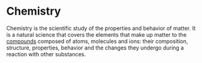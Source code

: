 # Chemistry

Chemistry is the scientific study of the properties and behavior of matter. It is a natural science that covers the elements that make up matter to the [compounds](/wiki/Inorganic_compound) composed of atoms, molecules and ions: their composition, structure, properties, behavior and the changes they undergo during a reaction with other substances.